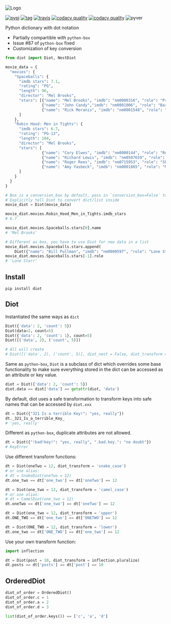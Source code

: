 ![Logo](https://raw.githubusercontent.com/pwwang/diot/master/logo.png)

[![pypi][1]][2] [![tag][3]][4] [![travis][5]][6] [![codacy quality][7]][8] [![codacy quality][9]][8] ![pyver][10]

Python dictionary with dot notation

- Partially compartible with `python-box`
- Issue #87 of `python-box` fixed
- Customization of key conversion

```python
from diot import Diot, NestDiot

movie_data = {
  "movies": {
    "Spaceballs": {
      "imdb stars": 7.1,
      "rating": "PG",
      "length": 96,
      "director": "Mel Brooks",
      "stars": [{"name": "Mel Brooks", "imdb": "nm0000316", "role": "President Skroob"},
                {"name": "John Candy","imdb": "nm0001006", "role": "Barf"},
                {"name": "Rick Moranis", "imdb": "nm0001548", "role": "Dark Helmet"}
      ]
    },
    "Robin Hood: Men in Tights": {
      "imdb stars": 6.7,
      "rating": "PG-13",
      "length": 104,
      "director": "Mel Brooks",
      "stars": [
                {"name": "Cary Elwes", "imdb": "nm0000144", "role": "Robin Hood"},
                {"name": "Richard Lewis", "imdb": "nm0507659", "role": "Prince John"},
                {"name": "Roger Rees", "imdb": "nm0715953", "role": "Sheriff of Rottingham"},
                {"name": "Amy Yasbeck", "imdb": "nm0001865", "role": "Marian"}
      ]
    }
  }
}

# Box is a conversion_box by default, pass in `conversion_box=False` to disable that behavior
# Explicitly tell Diot to convert dict/list inside
movie_diot = Diot(movie_data)

movie_diot.movies.Robin_Hood_Men_in_Tights.imdb_stars
# 6.7

movie_diot.movies.Spaceballs.stars[0].name
# 'Mel Brooks'

# Different as box, you have to use Diot for new data in a list
movie_diot.movies.Spaceballs.stars.append(
	Diot({"name": "Bill Pullman", "imdb": "nm0000597", "role": "Lone Starr"}))
movie_diot.movies.Spaceballs.stars[-1].role
# 'Lone Starr'
```

## Install
```shell
pip install diot
```

## Diot

Instantiated the same ways as `dict`
```python
Diot({'data': 2, 'count': 5})
Diot(data=2, count=5)
Diot({'data': 2, 'count': 1}, count=5)
Diot([('data', 2), ('count', 5)])

# All will create
# Diot([('data', 2), ('count', 5)], diot_nest = False, diot_transform = 'safe')
```

Same as `python-box`, `Diot` is a subclass of dict which overrides some base functionality to make sure everything stored in the dict can be accessed as an attribute or key value.

```python
diot = Diot({'data': 2, 'count': 5})
diot.data == diot['data'] == getattr(diot, 'data')
```

By default, diot uses a safe transformation to transform keys into safe names that can be accessed by `diot.xxx`
```python
dt = Diot({"321 Is a terrible Key!": "yes, really"})
dt._321_Is_a_terrible_Key_
# 'yes, really'
```

Different as `python-box`, duplicate attributes are not allowed.
```python
dt = Diot({"!bad!key!": "yes, really", ".bad.key.": "no doubt"})
# KeyError
```

Use different transform functions:

```python
dt = Diot(oneTwo = 12, diot_transform = 'snake_case')
# or use alias:
# dt = SnakeDiot(oneTwo = 12)
dt.one_two == dt['one_two'] == dt['oneTwo'] == 12

dt = Diot(one_two = 12, diot_transform = 'camel_case')
# or use alias:
# dt = CamelDiot(one_two = 12)
dt.oneTwo == dt['one_two'] == dt['oneTwo'] == 12

dt = Diot(one_two = 12, diot_transform = 'upper')
dt.ONE_TWO == dt['one_two'] == dt['ONETWO'] == 12

dt = Diot(ONE_TWO = 12, diot_transform = 'lower')
dt.one_two == dt['ONE_TWO'] == dt['one_two'] == 12
```

Use your own transform function:

```python
import inflection

dt = Diot(post = 10, diot_transform = inflection.pluralize)
dt.posts == dt['posts'] == dt['post'] == 10
```

## OrderedDiot
```python
diot_of_order = OrderedDiot()
diot_of_order.c = 1
diot_of_order.a = 2
diot_of_order.d = 3

list(diot_of_order.keys()) == ['c', 'a', 'd']
```

[1]: https://img.shields.io/pypi/v/diot?style=flat-square
[2]: https://pypi.org/project/diot/
[3]: https://img.shields.io/github/tag/pwwang/diot?style=flat-square
[4]: https://github.com/pwwang/diot
[5]: https://img.shields.io/travis/pwwang/diot?style=flat-square
[6]: https://travis-ci.org/pwwang/diot
[7]: https://img.shields.io/codacy/grade/f19cfbaa23d442d6ae20af66a4cf6796?style=flat-square
[8]: https://app.codacy.com/project/pwwang/diot/dashboard
[9]: https://img.shields.io/codacy/coverage/f19cfbaa23d442d6ae20af66a4cf6796?style=flat-square
[10]: https://img.shields.io/pypi/pyversions/diot?style=flat-square